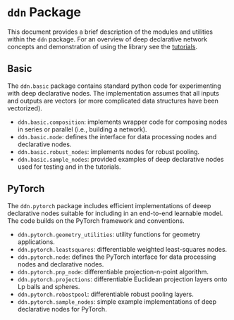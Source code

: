 # `ddn` Package

This document provides a brief description of the modules and utilities within the `ddn` package.
For an overview of deep declarative network concepts and demonstration of using the library see the
[tutorials](https://nbviewer.jupyter.org/github/anucvml/ddn/tree/master/tutorials/).

## Basic

The `ddn.basic` package contains standard python code for experimenting with deep declarative nodes. The
implementation assumes that all inputs and outputs are vectors (or more complicated data structures
have been vectorized).

* `ddn.basic.composition`: implements wrapper code for composing nodes in series or parallel (i.e., building a network).
* `ddn.basic.node`: defines the interface for data processing nodes and declarative nodes.
* `ddn.basic.robust_nodes`: implements nodes for robust pooling.
* `ddn.basic.sample_nodes`: provided examples of deep declarative nodes used for testing and in the tutorials.


## PyTorch

The `ddn.pytorch` package includes efficient implementations of deeep declarative nodes suitable for including
in an end-to-end learnable model. The code builds on the PyTorch framework and conventions.

* `ddn.pytorch.geometry_utilities`: utility functions for geometry applications.
* `ddn.pytorch.leastsquares`: differentiable weighted least-squares nodes.
* `ddn.pytorch.node`: defines the PyTorch interface for data processing nodes and declarative nodes.
* `ddn.pytorch.pnp_node`: differentiable projection-n-point algorithm.
* `ddn.pytorch.projections`: differentiable Euclidean projection layers onto Lp balls and spheres.
* `ddn.pytorch.robostpool`: differentiable robust pooling layers.
* `ddn.pytorch.sample_nodes`: simple example implementations of deep declarative nodes for PyTorch.
